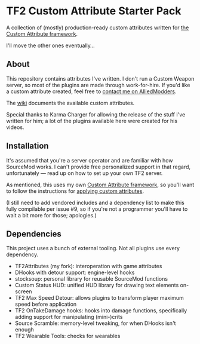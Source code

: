 # TF2 Custom Attribute Starter Pack

A collection of (mostly) production-ready custom attributes written for
[the Custom Attribute framework][custattr].

I'll move the other ones eventually&hellip;

[custattr]: https://github.com/nosoop/SM-TFCustAttr

## About

This repository contains attributes I've written.  I don't run a Custom Weapon server, so most
of the plugins are made through work-for-hire.  If you'd like a custom attribute created, feel
free to [contact me on AlliedModders][am-prof].

The [wiki][] documents the available custom attributes.

Special thanks to Karma Charger for allowing the release of the stuff I've written for him;
a lot of the plugins available here were created for his videos.

[am-prof]: https://forums.alliedmods.net/member.php?u=252787
[wiki]: https://github.com/nosoop/SM-TFCustomAttributeStarterPack/wiki/Custom-Attribute-List

## Installation

It's assumed that you're a server operator and are familiar with how SourceMod works.  I can't
provide free personalized support in that regard, unfortunately &mdash; read up on how to set up
your own TF2 server.

As mentioned, this uses my own [Custom Attribute framework][custattr], so you'll want to follow
the instructions for [applying custom attributes][apply-custom].

(I still need to add vendored includes and a dependency list to make this fully compilable per
issue #9, so if you're not a programmer you'll have to wait a bit more for those; apologies.)

[Custom Weapons plugin]: https://forums.alliedmods.net/showthread.php?t=285258
[apply-custom]: https://github.com/nosoop/SM-TFCustAttr/wiki/Applying-Custom-Attributes

## Dependencies

This project uses a bunch of external tooling.  Not all plugins use every dependency.

- TF2Attributes (my fork):  interoperation with game attributes
- DHooks with detour support:  engine-level hooks
- stocksoup:  personal library for reusable SourceMod functions
- Custom Status HUD:  unified HUD library for drawing text elements on-screen
- TF2 Max Speed Detour:  allows plugins to transform player maximum speed before application
- TF2 OnTakeDamage hooks:  hooks into damage functions, specifically adding support for
manipulating (mini-)crits
- Source Scramble:  memory-level tweaking, for when DHooks isn't enough
- TF2 Wearable Tools:  checks for wearables
